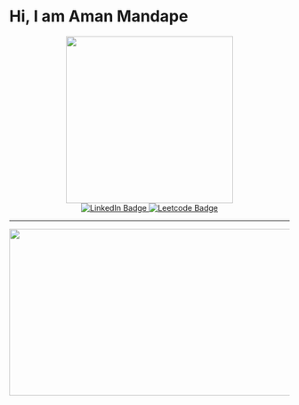 # Hi, I am Aman Mandape


<div id="header" align="center">
  <img src="https://media.giphy.com/media/v1.Y2lkPTc5MGI3NjExNW1iZTlxbW0ybmZjMTFieWZ6OGpyYWRpZ284ajB4NjM1aWthNnhleSZlcD12MV9pbnRlcm5hbF9naWZfYnlfaWQmY3Q9Zw/f8hd7QP9LT31Rk2NG1/giphy.gif" width="300"/>
</div>

<div id="badges" align="center">
  <a href="https://www.linkedin.com/in/amanvmandape/">
    <img src="https://img.shields.io/badge/LinkedIn-blue?style=for-the-badge&logo=linkedin&logoColor=white" alt="LinkedIn Badge"/>
  </a>
  <a href="https://leetcode.com/amanvmandape/">
    <img src="https://img.shields.io/badge/Leetcode-yellow?style=for-the-badge&logo=Leetcode&logoColor=white" alt="Leetcode Badge"/>
  </a>
</div>

<div id="badges" align="center">
  <img src="https://komarev.com/ghpvc/?username=amanvmandape&style=flat-square&color=blue" alt=""/>
</div>

---

<div align="center">
  <img src="https://media.giphy.com/media/dWesBcTLavkZuG35MI/giphy.gif" width="600" height="300"/>
</div>
